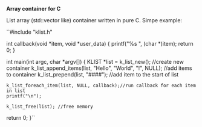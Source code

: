 **Array container for C**

List array (std::vector like) container written in pure C.
Simpe example:

``#include "klist.h"

int callback(void *item, void *user_data) {
	printf("%s ", (char *)item);
	return 0;
}

int main(int argc, char *argv[])
{
	KLIST *list = k_list_new(); //create new container
	k_list_append_items(list, "Hello", "World", "!", NULL); //add items to container
	k_list_prepend(list, "####"); //add item to the start of list

	k_list_foreach_item(list, NULL, callback);//run callback for each item in list
	printf("\n");

	k_list_free(list); //free memory

	
return 0;
}``

